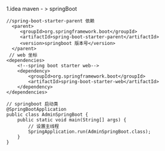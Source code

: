 1.idea maven - > springBoot 
  
    //spring-boot-starter-parent 依赖
      <parent>
         <groupId>org.springframework.boot</groupId>
         <artifactId>spring-boot-starter-parent</artifactId>
         <version>springboot 版本号</version>
      </parent>
     // web 坐标
    <dependencies>
        <!--spring boot starter web-->
        <dependency>
            <groupId>org.springframework.boot</groupId>
            <artifactId>spring-boot-starter-web</artifactId>
        </dependency>
    </dependencies>
    
    // springboot 启动类
    @SpringBootApplication
    public class AdminSpringBoot {
        public static void main(String[] args) {
            // 设置主线程
            SpringApplication.run(AdminSpringBoot.class);
        }
    }
